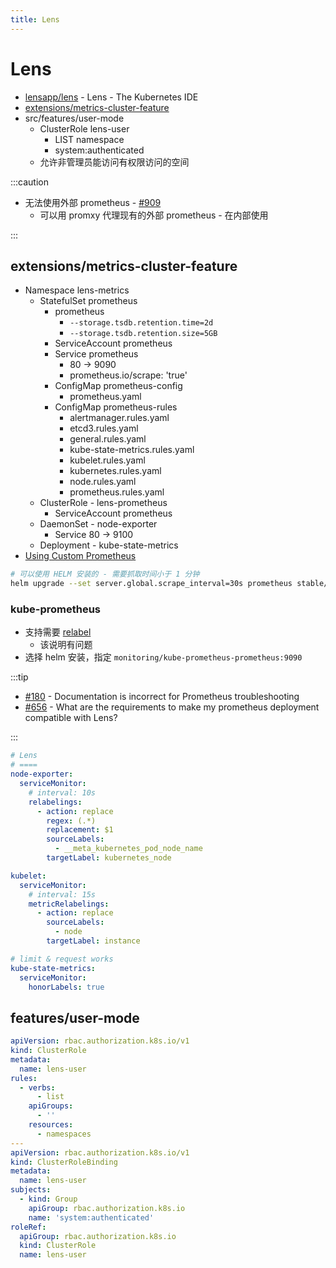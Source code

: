 ```yaml
---
title: Lens
---
```


# Lens

- [lensapp/lens](https://github.com/lensapp/lens) - Lens - The Kubernetes IDE
- [extensions/metrics-cluster-feature](https://github.com/lensapp/lens/tree/master/extensions/metrics-cluster-feature)
- src/features/user-mode
  - ClusterRole lens-user
    - LIST namespace
    - system:authenticated
  - 允许非管理员能访问有权限访问的空间

:::caution

- 无法使用外部 prometheus - [#909](https://github.com/lensapp/lens/issues/909)
  - 可以用 promxy 代理现有的外部 prometheus - 在内部使用

:::

## extensions/metrics-cluster-feature

- Namespace lens-metrics
  - StatefulSet prometheus
    - prometheus
      - `--storage.tsdb.retention.time=2d`
      - `--storage.tsdb.retention.size=5GB`
    - ServiceAccount prometheus
    - Service prometheus
      - 80 -> 9090
      - prometheus.io/scrape: 'true'
    - ConfigMap prometheus-config
      - prometheus.yaml
    - ConfigMap prometheus-rules
      - alertmanager.rules.yaml
      - etcd3.rules.yaml
      - general.rules.yaml
      - kube-state-metrics.rules.yaml
      - kubelet.rules.yaml
      - kubernetes.rules.yaml
      - node.rules.yaml
      - prometheus.rules.yaml
  - ClusterRole - lens-prometheus
    - ServiceAccount prometheus
  - DaemonSet - node-exporter
    - Service 80 -> 9100
  - Deployment - kube-state-metrics
- [Using Custom Prometheus](https://github.com/lensapp/lens/blob/master/troubleshooting/custom-prometheus.md)

```bash
# 可以使用 HELM 安装的 - 需要抓取时间小于 1 分钟
helm upgrade --set server.global.scrape_interval=30s prometheus stable/prometheus
```

### kube-prometheus

- 支持需要 [relabel](https://github.com/lensapp/lens/blob/master/troubleshooting/custom-prometheus.md#kube-prometheus)
  - 该说明有问题
- 选择 helm 安装，指定 `monitoring/kube-prometheus-prometheus:9090`

:::tip

- [#180](https://github.com/lensapp/lens/issues/180) - Documentation is incorrect for Prometheus troubleshooting
- [#656](https://github.com/lensapp/lens/issues/656) - What are the requirements to make my prometheus deployment compatible with Lens?

:::

```yaml title="bitnam/kube-prometheus/values.yaml"
# Lens
# ====
node-exporter:
  serviceMonitor:
    # interval: 10s
    relabelings:
      - action: replace
        regex: (.*)
        replacement: $1
        sourceLabels:
          - __meta_kubernetes_pod_node_name
        targetLabel: kubernetes_node

kubelet:
  serviceMonitor:
    # interval: 15s
    metricRelabelings:
      - action: replace
        sourceLabels:
          - node
        targetLabel: instance

# limit & request works
kube-state-metrics:
  serviceMonitor:
    honorLabels: true
```

## features/user-mode

```yaml
apiVersion: rbac.authorization.k8s.io/v1
kind: ClusterRole
metadata:
  name: lens-user
rules:
  - verbs:
      - list
    apiGroups:
      - ''
    resources:
      - namespaces
---
apiVersion: rbac.authorization.k8s.io/v1
kind: ClusterRoleBinding
metadata:
  name: lens-user
subjects:
  - kind: Group
    apiGroup: rbac.authorization.k8s.io
    name: 'system:authenticated'
roleRef:
  apiGroup: rbac.authorization.k8s.io
  kind: ClusterRole
  name: lens-user
```
